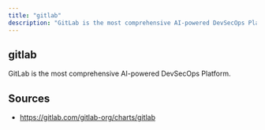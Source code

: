 ```yaml
---
title: "gitlab"
description: "GitLab is the most comprehensive AI-powered DevSecOps Platform."
---
```


## gitlab

GitLab is the most comprehensive AI-powered DevSecOps Platform.

## Sources

- https://gitlab.com/gitlab-org/charts/gitlab

